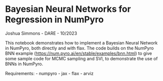 # Bayesian Neural Networks for Regression in NumPyro
Joshua Simmons - DARE - 10/2023

This notebook demonstrates how to implement a Bayesian Neural Network in NumPyro, both directly and with flax. The code builds on the NumPyro BNN example (https://num.pyro.ai/en/stable/examples/bnn.html) to give some sample code for MCMC sampling and SVI, to demonstrate the use of BNNs in NumPyro.

Requirements:
    - numpyro
    - jax
    - flax
    - arviz
